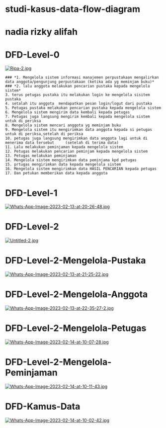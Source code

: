# studi-kasus-data-flow-diagram
# nadia rizky alifah

# DFD-Level-0
[![Ripa-2.jpg](https://i.postimg.cc/GpS62ZTP/Ripa-2.jpg)](https://postimg.cc/R3KgppRq)


	### *1. Mengelola sistem informasi manajemen perpustakaan mengalirkan data anggota/pengunjung perpustakaan (ketika ada yg meminjam buku)*
	### *2. lalu anggota melakukan pencarian pustaka kepada mengelola sistem*
	3. terus petugas pustaka itu melakukan login ke mengelola sisitem pustaka
	4. setalah itu anggota  mendapatkan pesan login/logut dari pustaka
	5. Petugas pustaka melakukan pencarian pustaka kepada mengelola sistem
	6. Mengelola sistem mengirim data kembali kepada petugas 
	7. Petugas juga langsung mengirim kembali kepada mengelola sistem untuk di periksa
	8. Mengelola sistem mencari anggota yg meminjam buku
	9. Mengelola sistem itu mengirimkan data anggota kepada si petugas untuk di periksa,setelah di periksa
	10. petugas juga langsung mengirimkan data anggota lagi untuk di menerima data tersebut     (setelah di terima data)
	11. Lalu melakukan peminjaman kepada mengelola sistem
	12. Petugas melakukan pencarian peminjam kepada mengelola sistem
	13. Petugas melakukan peminjaman
	14. Mengelola sistem mengirimkan data peminjama kpd petugas 
	15. prtugas mengirimkan data kepada mengelola sistem
	16. Mengelola sistem mengirimkan data HASIL PENCARIAN kepada petugas
	17. Dan petukan memberikan data kepada anggota

# DFD-Level-1
[![Whats-App-Image-2023-02-13-at-20-26-48.jpg](https://i.postimg.cc/ZqW9nxL8/Whats-App-Image-2023-02-13-at-20-26-48.jpg)](https://postimg.cc/WDPpfrCz)
# DFD-Level-2
[![Untitled-2.jpg](https://i.postimg.cc/Gthmt9Hy/Untitled-2.jpg)](https://postimg.cc/sQqr0jPj)
# DFD-Level-2-Mengelola-Pustaka
[![Whats-App-Image-2023-02-13-at-21-25-22.jpg](https://i.postimg.cc/kMTsD8LT/Whats-App-Image-2023-02-13-at-21-25-22.jpg)](https://postimg.cc/9zqZn4m9)
# DFD-Level-2-Mengelola-Anggota
[![Whats-App-Image-2023-02-13-at-22-35-27-2.jpg](https://i.postimg.cc/wByYhqp4/Whats-App-Image-2023-02-13-at-22-35-27-2.jpg)](https://postimg.cc/2qDtYf3n)
# DFD-Level-2-Mengelola-Petugas
[![Whats-App-Image-2023-02-14-at-10-07-28.jpg](https://i.postimg.cc/tRc8pQG9/Whats-App-Image-2023-02-14-at-10-07-28.jpg)](https://postimg.cc/6TdMfPQP)
# DFD-Level-2-Mengelola-Peminjaman
[![Whats-App-Image-2023-02-14-at-10-11-43.jpg](https://i.postimg.cc/PfFnJvYs/Whats-App-Image-2023-02-14-at-10-11-43.jpg)](https://postimg.cc/3WpcbRtn)
# DFD-Kamus-Data
[![Whats-App-Image-2023-02-14-at-10-02-42.jpg](https://i.postimg.cc/Gph19F7R/Whats-App-Image-2023-02-14-at-10-02-42.jpg)](https://postimg.cc/0z34Bw1X)
